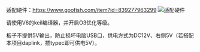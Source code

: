 适配硬件：https://www.goofish.com/item?id=839277963299
![适配硬件](https://img.alicdn.com/imgextra/i4/1814409322/O1CN01yAnstc2IjX7XTXgkK_!!1814409322.jpg)

请使用V6的keil编译器，并开启O3优化等级。

板子不提供5V输出，防止损坏电脑USB口，供电方式为DC12V、右侧5V（若搭配本项目daplink，插typec即可供电5V）。